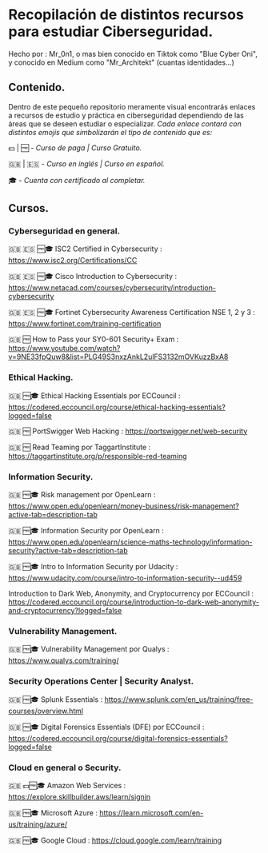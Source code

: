 # Recopilación de distintos recursos para estudiar Ciberseguridad.

Hecho por : Mr_0n1, o mas bien conocido en Tiktok como "Blue Cyber Oni", y conocido en Medium como "Mr_Architekt" (cuantas identidades...)

## Contenido.
Dentro de este pequeño repositorio meramente visual encontrarás enlaces a recursos de estudio y práctica en ciberseguridad dependiendo de las áreas que se deseen estudiar o especializar.
*Cada enlace contará con distintos emojis que simbolizarán el tipo de contenido que es:*

💵 | 🆓 - *Curso de paga | Curso Gratuito.*

🇬🇧 | 🇪🇸 - *Curso en inglés | Curso en español.*

🎓 - *Cuenta con certificado al completar.*


## Cursos.

### Cyberseguridad en general.
🇬🇧 🇪🇸 🆓🎓 ISC2 Certified in Cybersecurity : https://www.isc2.org/Certifications/CC

🇬🇧 🇪🇸 🆓🎓 Cisco Introduction to Cybersecurity : https://www.netacad.com/courses/cybersecurity/introduction-cybersecurity

🇬🇧 🇪🇸 🆓🎓 Fortinet Cybersecurity Awareness Certification NSE 1, 2 y 3 : https://www.fortinet.com/training-certification

🇬🇧 🆓 How to Pass your SY0-601 Security+ Exam : https://www.youtube.com/watch?v=9NE33fpQuw8&list=PLG49S3nxzAnkL2ulFS3132mOVKuzzBxA8


### Ethical Hacking.
🇬🇧 🆓🎓 Ethical Hacking Essentials por ECCouncil : https://codered.eccouncil.org/course/ethical-hacking-essentials?logged=false

🇬🇧 🆓 PortSwigger Web Hacking : https://portswigger.net/web-security

🇬🇧 🆓 Read Teaming por TaggartInstitute : https://taggartinstitute.org/p/responsible-red-teaming

### Information Security.
🇬🇧 🆓🎓 Risk management por OpenLearn : https://www.open.edu/openlearn/money-business/risk-management?active-tab=description-tab

🇬🇧 🆓🎓 Information Security por OpenLearn : https://www.open.edu/openlearn/science-maths-technology/information-security?active-tab=description-tab

🇬🇧 🆓🎓 Intro to Information Security por Udacity : https://www.udacity.com/course/intro-to-information-security--ud459

Introduction to Dark Web, Anonymity, and Cryptocurrency por ECCouncil : https://codered.eccouncil.org/course/introduction-to-dark-web-anonymity-and-cryptocurrency?logged=false


### Vulnerability Management.
🇬🇧 🆓🎓 Vulnerability Management por Qualys : https://www.qualys.com/training/


### Security Operations Center | Security Analyst.
🇬🇧 🆓🎓 Splunk Essentials : https://www.splunk.com/en_us/training/free-courses/overview.html

🇬🇧 🆓🎓 Digital Forensics Essentials (DFE) por ECCouncil : https://codered.eccouncil.org/course/digital-forensics-essentials?logged=false



### Cloud en general o Security.
🇬🇧 💵🆓🎓 Amazon Web Services : https://explore.skillbuilder.aws/learn/signin

🇬🇧 🆓🎓 Microsoft Azure : https://learn.microsoft.com/en-us/training/azure/

🇬🇧 🆓🎓 Google Cloud : https://cloud.google.com/learn/training
